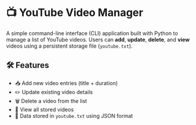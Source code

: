 # 📺 YouTube Video Manager

A simple command-line interface (CLI) application built with Python to manage a list of YouTube videos. Users can **add**, **update**, **delete**, and **view** videos using a persistent storage file (`youtube.txt`).

## 🛠 Features

- 📥 Add new video entries (title + duration)
- ✏️ Update existing video details
- 🗑 Delete a video from the list
- 📃 View all stored videos
- 💾 Data stored in `youtube.txt` using JSON format
